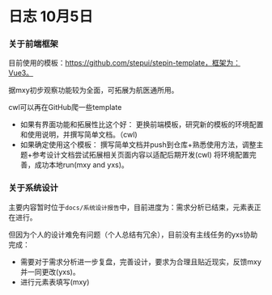 # 日志 10月5日

### 关于前端框架

目前使用的模板：https://github.com/stepui/stepin-template，框架为：Vue3。

据mxy初步观察功能较为全面，可拓展为航医通所用。

cwl可以再在GitHub爬一些template

- 如果有界面功能和拓展性比这个好：
  更换前端模板，研究新的模板的环境配置和使用说明，并撰写简单文档。（cwl)
- 如果确定使用这个模板：
  撰写简单文档并push到仓库+熟悉使用方法，调整主题+参考设计文档尝试拓展相关页面内容以适配后期开发(cwl)
  将环境配置完善，成功本地run(mxy and yxs)。

### 关于系统设计

主要内容暂时位于`docs/系统设计报告`中，目前进度为：需求分析已结束，元素表正在进行。

但因为个人的设计难免有问题（个人总结有冗余），目前没有主线任务的yxs协助完成：

- 需要对于需求分析进一步复盘，完善设计，要求为合理且贴近现实，反馈mxy并一同更改(yxs)。
- 进行元素表填写(mxy)
